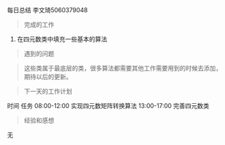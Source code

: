 每日总结 李文琦5060379048

> 完成的工作

  1. 在四元数类中填充一些基本的算法

> 遇到的问题

> 这些类属于最底层的类，很多算法都需要其他工作需要用到的时候去添加，期待以后的更新。

> 下一天的工作计划

时间 任务  08:00-12:00 实现四元数矩阵转换算法 13:00-17:00 完善四元数类

> 经验和感想

无